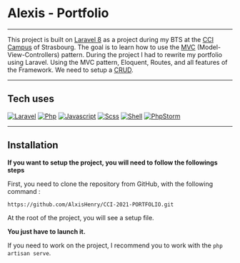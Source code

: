 # Alexis - Portfolio

-----

This project is built on [Laravel 8](https://laravel.com/) as a project during my BTS at the [CCI Campus](https://www.ccicampus.fr/) of Strasbourg. 
The goal is to learn how to use the [MVC](https://developer.mozilla.org/fr/docs/Glossary/MVC) (Model-View-Controllers) pattern.
During the project I had to rewrite my portfolio using Laravel. Using the MVC pattern, Eloquent, Routes, and all features of the Framework.
We need to setup a [CRUD](https://developer.mozilla.org/fr/docs/Glossary/CRUD).


-----
## Tech uses

[![Laravel](https://img.shields.io/badge/laravel%20-hotpink.svg?&style=for-the-badge&logo=laravel&logoColor=FF2D20&color=gray)]()
[![Php](https://img.shields.io/badge/php%20-%23323330.svg?&style=for-the-badge&logo=php&logoColor=8b9ed6&color=gray)]()
[![Javascript](https://img.shields.io/badge/javascript%20-%23323330.svg?&style=for-the-badge&logo=javascript&logoColor=fcdc00&color=gray)]()
[![Scss](https://img.shields.io/badge/scss%20-hotpink.svg?&style=for-the-badge&logo=SASS&logoColor=CC6699&color=gray)]()
[![Shell](https://img.shields.io/badge/bash%20-hotpink.svg?&style=for-the-badge&logo=gnu-bash&logoColor=4EAA25&color=gray)]()
[![PhpStorm](https://img.shields.io/badge/phpstorm%20-hotpink.svg?&style=for-the-badge&logo=phpstorm&logoColor=a247ea&color=gray)]()

-----
## Installation

**If you want to setup the project, you will need to follow the followings steps**

First, you need to clone the repository from GitHub, with the following command :

`https://github.com/AlxisHenry/CCI-2021-PORTFOLIO.git`

At the root of the project, you will see a setup file.

**You just have to launch it.**

If you need to work on the project, I recommend you to work with the ``php artisan serve``.